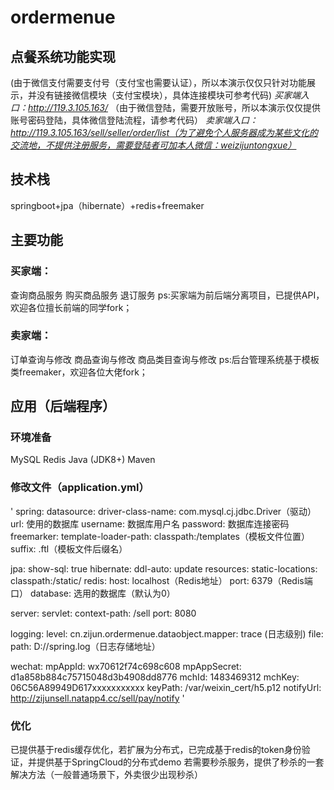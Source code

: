 # ordermenue
## 点餐系统功能实现
(由于微信支付需要支付号（支付宝也需要认证），所以本演示仅仅只针对功能展示，并没有链接微信模块（支付宝模块），具体连接模块可参考代码)
*买家端入口：http://119.3.105.163/*
（由于微信登陆，需要开放账号，所以本演示仅仅提供账号密码登陆，具体微信登陆流程，请参考代码）
*卖家端入口：http://119.3.105.163/sell/seller/order/list（为了避免个人服务器成为某些文化的交流地，不提供注册服务，需要登陆者可加本人微信：weizijuntongxue）*

## 技术栈
springboot+jpa（hibernate）+redis+freemaker 

## 主要功能
### 买家端：
查询商品服务
购买商品服务
退订服务
ps:买家端为前后端分离项目，已提供API，欢迎各位擅长前端的同学fork；

### 卖家端：
订单查询与修改
商品查询与修改
商品类目查询与修改
ps:后台管理系统基于模板类freemaker，欢迎各位大佬fork；

## 应用（后端程序）
### 环境准备
MySQL
Redis
Java (JDK8+)
Maven

### 修改文件（application.yml）
'
spring:
  datasource:
    driver-class-name: com.mysql.cj.jdbc.Driver（驱动）
    url: 使用的数据库
    username: 数据库用户名
    password: 数据库连接密码
  freemarker:
    template-loader-path: classpath:/templates（模板文件位置）
    suffix: .ftl（模板文件后缀名）

  jpa:
    show-sql: true
    hibernate:
      ddl-auto: update
  resources:
    static-locations: classpath:/static/
  redis:
    host: localhost（Redis地址）
    port: 6379（Redis端口）
    database: 选用的数据库（默认为0）

server:
  servlet:
    context-path: /sell
    port: 8080

logging:
  level:
    cn.zijun.ordermenue.dataobject.mapper: trace (日志级别)
  file:
    path: D://spring.log（日志存储地址）

wechat:
  mpAppId: wx70612f74c698c608
  mpAppSecret: d1a858b884c75715048d3b4908dd8776
  mchId: 1483469312
  mchKey: 06C56A89949D617xxxxxxxxxxx
  keyPath: /var/weixin_cert/h5.p12
  notifyUrl: http://zijunsell.natapp4.cc/sell/pay/notify
'

### 优化
已提供基于redis缓存优化，若扩展为分布式，已完成基于redis的token身份验证，并提供基于SpringCloud的分布式demo
若需要秒杀服务，提供了秒杀的一套解决方法（一般普通场景下，外卖很少出现秒杀）
